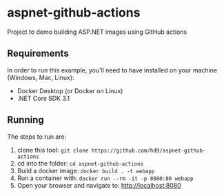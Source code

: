 # aspnet-github-actions
Project to demo building ASP.NET images using GitHub actions

## Requirements
In order to run this example, you'll need to have installed on your machine (Windows, Mac, Linux):
* Docker Desktop (or Docker on Linux)
* .NET Core SDK 3.1

## Running
The steps to run are:
1. clone this tool: `git clone https://github.com/hd9/aspnet-github-actions` 
2. cd into the folder: `cd aspnet-github-actions`
3. Build a docker image: `docker build . -t webapp`
4. Run a container with: `docker run --rm -it -p 8080:80 webapp`
5. Open your browser and navigate to: [http://localhost:8080](localhost:8080)

